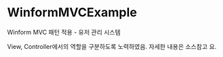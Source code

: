 # WinformMVCExample
Winform MVC 패턴 적용 - 유저 관리 시스템

View, Controller에서의 역할을 구분하도록 노력하였음. 
자세한 내용은 소스참고 요.
 
